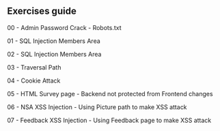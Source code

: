 ## Exercises guide
00 - Admin Password Crack - Robots.txt

01 - SQL Injection Members Area

02 - SQL Injection Members Area

03 - Traversal Path 

04 - Cookie Attack

05 - HTML Survey page - Backend not protected from Frontend changes

06 - NSA XSS Injection - Using Picture path to make XSS attack

07 - Feedback XSS Injection - Using Feedback page to make XSS attack

